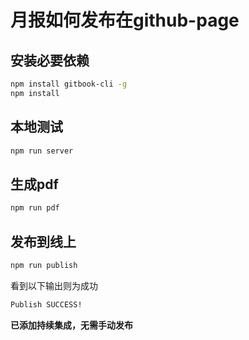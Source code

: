 # 月报如何发布在github-page


## 安装必要依赖
```bash
npm install gitbook-cli -g
npm install
```
## 本地测试
```bash
npm run server
```

## 生成pdf
```bash
npm run pdf
```

## 发布到线上
```bash
npm run publish
```
看到以下输出则为成功
```bash
Publish SUCCESS!
```

**已添加持续集成，无需手动发布**